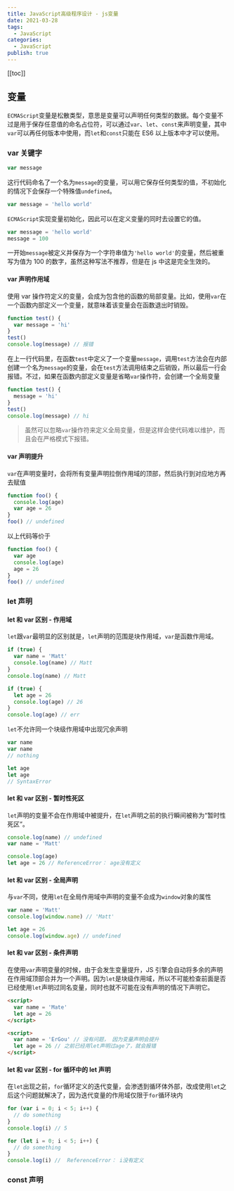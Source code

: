 ```yaml
---
title: JavaScript高级程序设计 - js变量
date: 2021-03-28
tags:
  - JavaScript
categories:
  - JavaScript
publish: true
---
```


[[toc]]

## 变量

`ECMAScript`变量是松散类型，意思是变量可以声明任何类型的数据。每个变量不过是用于保存任意值的命名占位符，可以通过`var`、`let`、`const`来声明变量，其中`var`可以再任何版本中使用，而`let`和`const`只能在 ES6 以上版本中才可以使用。

### var 关键字

```js
var message
```

这行代码命名了一个名为`message`的变量，可以用它保存任何类型的值，不初始化的情况下会保存一个特殊值`undefined`。

```js
var message = 'hello world'
```

`ECMAScript`实现变量初始化，因此可以在定义变量的同时去设置它的值。

```js
var message = 'hello world'
message = 100
```

一开始`message`被定义并保存为一个字符串值为`'hello world'`的变量，然后被重写为值为 100 的数字，虽然这种写法不推荐，但是在 js 中这是完全生效的。

#### var 声明作用域

使用 var 操作符定义的变量，会成为包含他的函数的局部变量。比如，使用`var`在一个函数内部定义一个变量，就意味着该变量会在函数退出时销毁。

```js
function test() {
  var message = 'hi'
}
test()
console.log(message) // 报错
```

在上一行代码里，在函数`test`中定义了一个变量`message`，调用`test`方法会在内部创建一个名为`message`的变量，会在`test`方法调用结束之后销毁，所以最后一行会报错。不过，如果在函数内部定义变量是省略`var`操作符，会创建一个全局变量

```js
function test() {
  message = 'hi'
}
test()
console.log(message) // hi
```

> 虽然可以忽略`var`操作符来定义全局变量，但是这样会使代码难以维护，而且会在严格模式下报错。

#### var 声明提升

`var`在声明变量时，会将所有变量声明拉倒作用域的顶部，然后执行到对应地方再去赋值

```js
function foo() {
  console.log(age)
  var age = 26
}
foo() // undefined
```

以上代码等价于

```js
function foo() {
  var age
  console.log(age)
  age = 26
}
foo() // undefined
```

### let 声明

#### let 和 var 区别 - 作用域

`let`跟`var`最明显的区别就是，`let`声明的范围是块作用域，`var`是函数作用域。

```js
if (true) {
  var name = 'Matt'
  console.log(name) // Matt
}
console.log(name) // Matt

if (true) {
  let age = 26
  console.log(age) // 26
}
console.log(age) // err
```

`let`不允许同一个块级作用域中出现冗余声明

```js
var name
var name
// nothing

let age
let age
// SyntaxError
```

#### let 和 var 区别 - 暂时性死区

`let`声明的变量不会在作用域中被提升，在`let`声明之前的执行瞬间被称为“暂时性死区”。

```js
console.log(name) // undefined
var name = 'Matt'

console.log(age)
let age = 26 // ReferenceError： age没有定义
```

#### let 和 var 区别 - 全局声明

与`var`不同，使用`let`在全局作用域中声明的变量不会成为`window`对象的属性

```js
var name = 'Matt'
console.log(window.name) // 'Matt'

let age = 26
console.log(window.age) // undefined
```

#### let 和 var 区别 - 条件声明

在使用`var`声明变量的时候，由于会发生变量提升，JS 引擎会自动将多余的声明在作用域顶部合并为一个声明。因为`let`是块级作用域，所以不可能检查前面是否已经使用`let`声明过同名变量，同时也就不可能在没有声明的情况下声明它。

```html
<script>
  var name = 'Mate'
  let age = 26
</script>

<script>
  var name = 'ErGou' // 没有问题， 因为变量声明会提升
  let age = 26 // 之前已经用let声明过age了，就会报错
</script>
```

#### let 和 var 区别 - for 循环中的 let 声明

在`let`出现之前，`for`循环定义的迭代变量，会渗透到循环体外部，改成使用`let`之后这个问题就解决了，因为迭代变量的作用域仅限于`for`循环块内

```js
for (var i = 0; i < 5; i++) {
  // do something
}
console.log(i) // 5

for (let i = 0; i < 5; i++) {
  // do something
}
console.log(i) //  ReferenceError： i没有定义
```

### const 声明
